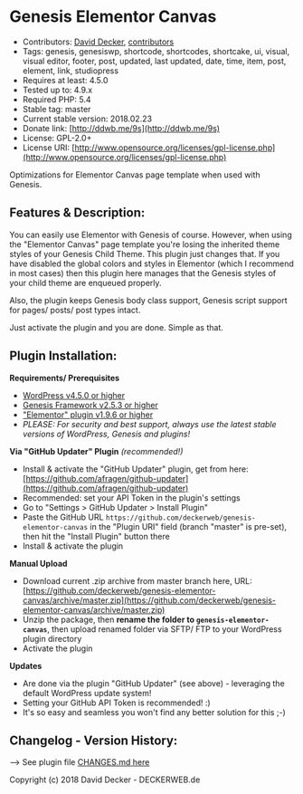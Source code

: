 # Genesis Elementor Canvas

* Contributors: [David Decker](https://github.com/deckerweb), [contributors](https://github.com/deckerweb/genesis-elementor-canvas/graphs/contributors)
* Tags: genesis, genesiswp, shortcode, shortcodes, shortcake, ui, visual, visual editor, footer, post, updated, last updated, date, time, item, post, element, link, studiopress
* Requires at least: 4.5.0
* Tested up to: 4.9.x
* Required PHP: 5.4
* Stable tag: master
* Current stable version: 2018.02.23
* Donate link: [http://ddwb.me/9s](http://ddwb.me/9s)
* License: GPL-2.0+
* License URI: [http://www.opensource.org/licenses/gpl-license.php](http://www.opensource.org/licenses/gpl-license.php)

Optimizations for Elementor Canvas page template when used with Genesis.


## Features & Description:

You can easily use Elementor with Genesis of course. However, when using the "Elementor Canvas" page template you're losing the inherited theme styles of your Genesis Child Theme. This plugin just changes that. If you have disabled the global colors and styles in Elementor (which I recommend in most cases) then this plugin here manages that the Genesis styles of your child theme are enqueued properly.

Also, the plugin keeps Genesis body class support, Genesis script support for pages/ posts/ post types intact.

Just activate the plugin and you are done. Simple as that.


## Plugin Installation:

**Requirements/ Prerequisites**
* [WordPress v4.5.0 or higher](https://wordpress.org/download/)
* [Genesis Framework v2.5.3 or higher](http://deckerweb.de/go/genesis/)
* ["Elementor" plugin v1.9.6 or higher](https://wordpress.org/plugins/elementor/)
* *PLEASE: For security and best support, always use the latest stable versions of WordPress, Genesis and plugins!*

**Via "GitHub Updater" Plugin** *(recommended!)*

* Install & activate the "GitHub Updater" plugin, get from here: [https://github.com/afragen/github-updater](https://github.com/afragen/github-updater)
* Recommended: set your API Token in the plugin's settings
* Go to "Settings > GitHub Updater > Install Plugin"
* Paste the GitHub URL `https://github.com/deckerweb/genesis-elementor-canvas` in the "Plugin URI" field (branch "master" is pre-set), then hit the "Install Plugin" button there
* Install & activate the plugin

**Manual Upload**
* Download current .zip archive from master branch here, URL: [https://github.com/deckerweb/genesis-elementor-canvas/archive/master.zip](https://github.com/deckerweb/genesis-elementor-canvas/archive/master.zip)
* Unzip the package, then **rename the folder to `genesis-elementor-canvas`**, then upload renamed folder via SFTP/ FTP to your WordPress plugin directory
* Activate the plugin

**Updates**
* Are done via the plugin "GitHub Updater" (see above) - leveraging the default WordPress update system!
* Setting your GitHub API Token is recommended! :)
* It's so easy and seamless you won't find any better solution for this ;-)


## Changelog - Version History:

--> See plugin file [CHANGES.md here](https://github.com/deckerweb/genesis-elementor-canvas/blob/master/CHANGES.md)


Copyright (c) 2018 David Decker - DECKERWEB.de
